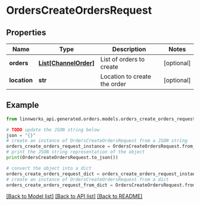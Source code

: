 # OrdersCreateOrdersRequest


## Properties

Name | Type | Description | Notes
------------ | ------------- | ------------- | -------------
**orders** | [**List[ChannelOrder]**](ChannelOrder.md) | List of orders to create | [optional] 
**location** | **str** | Location to create the order | [optional] 

## Example

```python
from linnworks_api.generated.orders.models.orders_create_orders_request import OrdersCreateOrdersRequest

# TODO update the JSON string below
json = "{}"
# create an instance of OrdersCreateOrdersRequest from a JSON string
orders_create_orders_request_instance = OrdersCreateOrdersRequest.from_json(json)
# print the JSON string representation of the object
print(OrdersCreateOrdersRequest.to_json())

# convert the object into a dict
orders_create_orders_request_dict = orders_create_orders_request_instance.to_dict()
# create an instance of OrdersCreateOrdersRequest from a dict
orders_create_orders_request_from_dict = OrdersCreateOrdersRequest.from_dict(orders_create_orders_request_dict)
```
[[Back to Model list]](../README.md#documentation-for-models) [[Back to API list]](../README.md#documentation-for-api-endpoints) [[Back to README]](../README.md)


